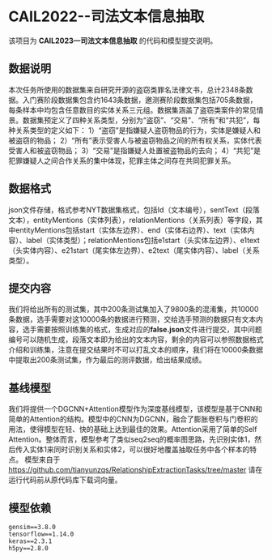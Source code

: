 # CAIL2022--司法文本信息抽取

该项目为 **CAIL2023—司法文本信息抽取** 的代码和模型提交说明。

## 数据说明

本次任务所使用的数据集来自研究开源的盗窃类罪名法律文书，总计2348条数据。入门赛阶段数据集包含约1643条数据，邀测赛阶段数据集包括705条数据，每条样本中均包含任意数目的实体关系三元组。数据集涵盖了盗窃类案件的常见情景。数据集预定义了四种关系类型，分别为“盗窃”、“交易”、“所有”和“共犯”，每种关系类型的定义如下：
1）“盗窃”是指嫌疑人盗窃物品的行为，实体是嫌疑人和被盗窃的物品；
2）“所有”表示受害人与被盗窃物品之间的所有权关系，实体代表受害人和被盗窃物品；
3）“交易”是指嫌疑人处置被盗物品的去向；
4）“共犯”是犯罪嫌疑人之间合作关系的集中体现，犯罪主体之间存在共同犯罪关系。

## 数据格式

json文件存储，格式参考NYT数据集格式，包括Id（文本编号），sentText（段落文本），entityMentions（实体列表），relationMentions（关系列表）等字段，其中entityMentions包括start（实体左边界）、end（实体右边界）、text（实体内容）、label（实体类型）；relationMentions包括e1start（头实体左边界）、e1text（头实体内容）、e21start（尾实体左边界）、e2text（尾实体内容）、label（关系类型）。

## 提交内容

我们将给出所有的测试集，其中200条测试集加入了9800条的混淆集，共10000条数据，选手需要对这10000条的数据进行预测，交给选手预测的数据只有文本内容，选手需要按照训练集的格式，生成对应的**false.json**文件进行提交，其中问题编号可以随机生成，段落文本即为给出的文本内容，剩余的内容可以参照数据格式介绍和训练集，注意在提交结果时不可以打乱文本的顺序，我们将在10000条数据中提取出200条测试集，作为最后的测评数据，给出结果成绩。

## 基线模型

我们将提供一个DGCNN+Attention模型作为深度基线模型，该模型是基于CNN和简单的Attention的结构。模型中的CNN为DGCNN，融合了膨胀卷积与门卷积的用法，使得模型在轻、快的基础上达到最佳的效果。Attention采用了简单的Self Attention。整体而言，模型参考了类似seq2seq的概率图思路，先识别实体1，然后传入实体1来同时识别关系和实体2，可以很好地覆盖抽取任务中各个样本的特点。
模型来自于 https://github.com/tianyunzqs/RelationshipExtractionTasks/tree/master   请在运行代码前从原代码库下载词向量。

## 模型依赖

```shell
gensim==3.8.0
tensorflow==1.14.0
keras==2.3.1
h5py==2.8.0
```

